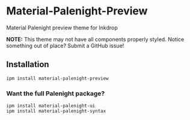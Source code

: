 # Material-Palenight-Preview

Material Palenight preview theme for Inkdrop

**NOTE:** This theme may not have all components properly styled. Notice something out of place? Submit a GitHub issue!

## Installation

```
ipm install material-palenight-preview
```

### Want the full Palenight package?

```
ipm install material-palenight-ui
ipm install material-palenight-syntax
```
